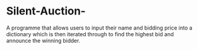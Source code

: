 # Silent-Auction-
A programme that allows users to input their name and bidding price into a dictionary which is then iterated through to find the highest bid and announce the winning bidder. 
